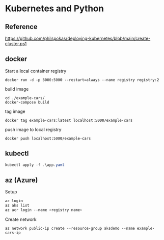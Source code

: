 # Kubernetes and Python

## Reference
https://github.com/philspokas/deploying-kubernetes/blob/main/create-cluster.ps1

## docker

Start a local container registry
```
docker run -d -p 5000:5000 --restart=always --name registry registry:2
```

build image
```
cd ./example-cars/
docker-compose build
```

tag image
```
docker tag example-cars:latest localhost:5000/example-cars
```

push image to local registry
```
docker push localhost:5000/example-cars
```

## kubectl

```powershell
kubectl apply -f .\app.yaml
```

## az (Azure)

Setup 
```powershell
az login
az aks list
az acr login --name <registry name>
```

Create network
```
az network public-ip create --resource-group aksdemo --name example-cars-ip
```
